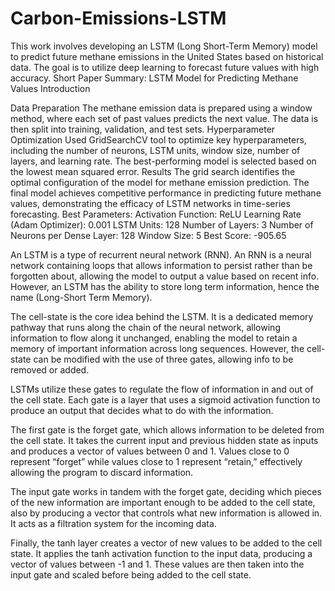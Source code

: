 # Carbon-Emissions-LSTM
This work involves developing an LSTM (Long Short-Term Memory) model to predict future methane emissions in the United States based on historical data. The goal is to utilize deep learning to forecast future values with high accuracy.
Short Paper Summary: LSTM Model for Predicting Methane Values
Introduction

Data Preparation
The methane emission data is prepared using a window method, where each set of past values predicts the next value. The data is then split into training, validation, and test sets.
Hyperparameter Optimization
Used GridSearchCV tool to optimize key hyperparameters, including the number of neurons, LSTM units, window size, number of layers, and learning rate. The best-performing model is selected based on the lowest mean squared error.
Results
The grid search identifies the optimal configuration of the model for methane emission prediction. The final model achieves competitive performance in predicting future methane values, demonstrating the efficacy of LSTM networks in time-series forecasting.
Best Parameters:
Activation Function: ReLU
Learning Rate (Adam Optimizer): 0.001
LSTM Units: 128
Number of Layers: 3
Number of Neurons per Dense Layer: 128
Window Size: 5
Best Score: -905.65

An LSTM is a type of recurrent neural network (RNN). An RNN is a neural network containing loops that allows information to persist rather than be forgotten about, allowing the model to output a value based on recent info. However, an LSTM has the ability to store long term information, hence the name (Long-Short Term Memory).

The cell-state is the core idea behind the LSTM. It is a dedicated memory pathway that runs along the chain of the neural network, allowing information to flow along it unchanged, enabling the model to retain a memory of important information across long sequences. However, the cell-state can be modified with the use of three gates, allowing info to be removed or added.

LSTMs utilize these gates to regulate the flow of information in and out of the cell state. Each gate is a layer that uses a sigmoid activation function to produce an output that decides what to do with the information.

The first gate is the forget gate, which allows information to be deleted from the cell state. It takes the current input and previous hidden state as inputs and produces a vector of values between 0 and 1. Values close to 0 represent “forget” while values close to 1 represent “retain,” effectively allowing the program to discard information.

The input gate works in tandem with the forget gate, deciding which pieces of the new information are important enough to be added to the cell state, also by producing a vector that controls what new information is allowed in. It acts as a filtration system for the incoming data.

Finally, the tanh layer creates a vector of new values to be added to the cell state. It applies the tanh activation function to the input data, producing a vector of values between -1 and 1. These values are then taken into the input gate and scaled before being added to the cell state.


